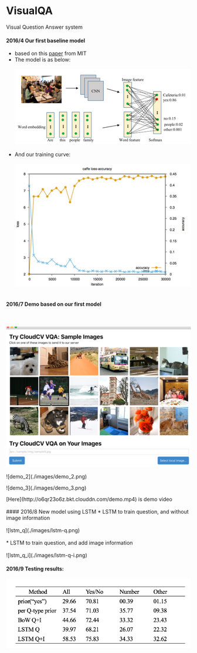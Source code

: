 # VisualQA
Visual Question Answer system

#### 2016/4 Our first baseline model
* based on this [paper]("http://arxiv.org/pdf/1512.02167.pdf") from MIT
* The model is as below:
<br></br>
![baseline](./images/baseline.png)
<br></br>
* And our training curve:
<br></br>
![training curve](./images/trainning.png)
<br></br>

#### 2016/7 Demo based on our first model
<br></br>
![demo_1](./images/demo_1.png)
<p>
![demo_2](./images/demo_2.png)
<p>
![demo_3](./images/demo_3.png)
<p>
[Here](http://o6qr23o6z.bkt.clouddn.com/demo.mp4) is demo video
<br></br>
#### 2016/8 New model using LSTM
* LSTM to train question, and without image information
<br></br>
![lstm_q](./images/lstm-q.png)
<br></br>
* LSTM to train question, and add image information
<br></br>
![lstm_q_i](./images/lstm-q-i.png)


#### 2016/9 Testing results:
![demo_3](./images/res.png)
